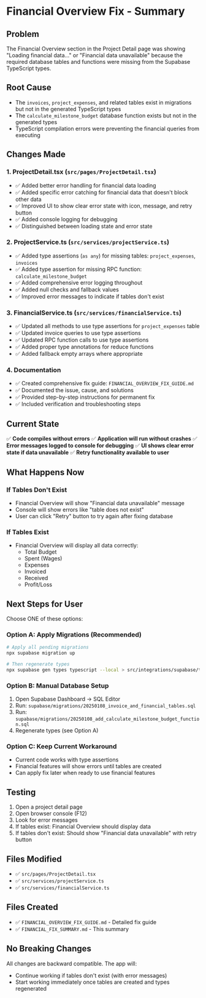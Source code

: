 # Financial Overview Fix - Summary

## Problem

The Financial Overview section in the Project Detail page was showing "Loading financial data..." or "Financial data unavailable" because the required database tables and functions were missing from the Supabase TypeScript types.

## Root Cause

- The `invoices`, `project_expenses`, and related tables exist in migrations but not in the generated TypeScript types
- The `calculate_milestone_budget` database function exists but not in the generated types
- TypeScript compilation errors were preventing the financial queries from executing

## Changes Made

### 1. ProjectDetail.tsx (`src/pages/ProjectDetail.tsx`)

- ✅ Added better error handling for financial data loading
- ✅ Added specific error catching for financial data that doesn't block other data
- ✅ Improved UI to show clear error state with icon, message, and retry button
- ✅ Added console logging for debugging
- ✅ Distinguished between loading state and error state

### 2. ProjectService.ts (`src/services/projectService.ts`)

- ✅ Added type assertions (`as any`) for missing tables: `project_expenses`, `invoices`
- ✅ Added type assertion for missing RPC function: `calculate_milestone_budget`
- ✅ Added comprehensive error logging throughout
- ✅ Added null checks and fallback values
- ✅ Improved error messages to indicate if tables don't exist

### 3. FinancialService.ts (`src/services/financialService.ts`)

- ✅ Updated all methods to use type assertions for `project_expenses` table
- ✅ Updated invoice queries to use type assertions
- ✅ Updated RPC function calls to use type assertions
- ✅ Added proper type annotations for reduce functions
- ✅ Added fallback empty arrays where appropriate

### 4. Documentation

- ✅ Created comprehensive fix guide: `FINANCIAL_OVERVIEW_FIX_GUIDE.md`
- ✅ Documented the issue, cause, and solutions
- ✅ Provided step-by-step instructions for permanent fix
- ✅ Included verification and troubleshooting steps

## Current State

✅ **Code compiles without errors**
✅ **Application will run without crashes**
✅ **Error messages logged to console for debugging**
✅ **UI shows clear error state if data unavailable**
✅ **Retry functionality available to user**

## What Happens Now

### If Tables Don't Exist

- Financial Overview will show "Financial data unavailable" message
- Console will show errors like "table does not exist"
- User can click "Retry" button to try again after fixing database

### If Tables Exist

- Financial Overview will display all data correctly:
  - Total Budget
  - Spent (Wages)
  - Expenses
  - Invoiced
  - Received
  - Profit/Loss

## Next Steps for User

Choose ONE of these options:

### Option A: Apply Migrations (Recommended)

```bash
# Apply all pending migrations
npx supabase migration up

# Then regenerate types
npx supabase gen types typescript --local > src/integrations/supabase/types.ts
```

### Option B: Manual Database Setup

1. Open Supabase Dashboard → SQL Editor
2. Run: `supabase/migrations/20250108_invoice_and_financial_tables.sql`
3. Run: `supabase/migrations/20250108_add_calculate_milestone_budget_function.sql`
4. Regenerate types (see Option A)

### Option C: Keep Current Workaround

- Current code works with type assertions
- Financial features will show errors until tables are created
- Can apply fix later when ready to use financial features

## Testing

1. Open a project detail page
2. Open browser console (F12)
3. Look for error messages
4. If tables exist: Financial Overview should display data
5. If tables don't exist: Should show "Financial data unavailable" with retry button

## Files Modified

- ✅ `src/pages/ProjectDetail.tsx`
- ✅ `src/services/projectService.ts`
- ✅ `src/services/financialService.ts`

## Files Created

- ✅ `FINANCIAL_OVERVIEW_FIX_GUIDE.md` - Detailed fix guide
- ✅ `FINANCIAL_FIX_SUMMARY.md` - This summary

## No Breaking Changes

All changes are backward compatible. The app will:

- Continue working if tables don't exist (with error messages)
- Start working immediately once tables are created and types regenerated
